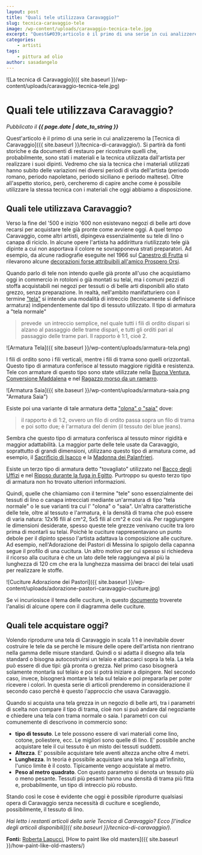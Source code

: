 ```yaml
---
layout: post
title: "Quali tele utilizzava Caravaggio?"
slug: tecnica-caravaggio-tele
image: /wp-content/uploads/caravaggio-tecnica-tele.jpg
excerpt: "Quest&#039;articolo è il primo di una serie in cui analizzeremo la Tecnica di Caravaggio. Si partirà da fonti storiche e da documenti di restauro per"
categories:
    - artisti
tags:
    - pittura ad olio
author: sasadangelo
---
```


![La tecnica di Caravaggio]({{ site.baseurl }}/wp-content/uploads/caravaggio-tecnica-tele.jpg)

# Quali tele utilizzava Caravaggio?
_Pubblicato il **{{ page.date | date_to_string }}**_

Quest'articolo è il primo di una serie in cui analizzeremo la [Tecnica di Caravaggio]({{ site.baseurl }}/tecnica-di-caravaggio/). Si partirà da fonti storiche e da documenti di restauro per ricostruire quelli che, probabilmente, sono stati i materiali e la tecnica utilizzata dall'artista per realizzare i suoi dipinti. Vedremo che sia la tecnica che i materiali utilizzati hanno subito delle variazioni nei diversi periodi di vita dell'artista (periodo romano, periodo napoletano, periodo siciliano e periodo maltese). Oltre all'aspetto storico, però, cercheremo di capire anche come è possibile utilizzare la stessa tecnica con i materiali che oggi abbiamo a disposizione.

## Quali tele utilizzava Caravaggio?

Verso la fine del '500 e inizio '600 non esistevano negozi di belle arti dove recarsi per acquistare tele già pronte come avviene oggi. A quel tempo Caravaggio, come altri artisti, dipingeva essenzialmente su tele di lino o canapa di riciclo. In alcune opere l'artista ha addirittura riutilizzato tele già dipinte a cui non asportava il colore ne sovrapponeva strati preparatori. Ad esempio, da alcune radiografie eseguite nel 1966 sul [Canestro di Frutta](https://it.wikipedia.org/wiki/Canestra_di_frutta "Canestra di Frutta di Caravaggio") si rilevarono alcune [decorazioni forse attribuibili all'amico Prospero Orsi](http://caffetteriadellemore.forumcommunity.net/?t=38409415 "Decorazioni di Prospero Orsi").

Quando parlo di tele non intendo quelle già pronte all'uso che acquistiamo oggi in commercio in rotoloni o già montati su telai, ma i comuni pezzi di stoffa acquistabili nei negozi per tessuti o di belle arti disponibili allo stato grezzo, senza preparazione. In realtà, nell'ambito manifatturiero con il termine ["tela"](https://it.wikipedia.org/wiki/Tela) si intende una modalità di intreccio (tecnicamente si definisce armatura) indipendentemente dal tipo di tessuto utilizzato. Il tipo di armatura a "tela normale"

> prevede  un intreccio semplice, nel quale tutti i fili di ordito dispari si alzano al passaggio delle trame dispari, e tutti gli orditi pari al passaggio delle trame pari. Il rapporto è 1:1, cioè 2.

![Armatura Tela]({{ site.baseurl }}/wp-content/uploads/armatura-tela.png)

I fili di ordito sono i fili verticali, mentre i fili di trama sono quelli orizzontali. Questo tipo di armatura conferisce al tessuto maggiore rigidità e resistenza. Tele con armature di questo tipo sono state utilizzate nella [Buona Ventura](https://it.wikipedia.org/wiki/Buona_ventura_%28Caravaggio_Roma%29), [Conversione Maddalena](https://it.wikipedia.org/wiki/Marta_e_Maria_Maddalena) e nel [Ragazzo morso da un ramarro](https://it.wikipedia.org/wiki/Ragazzo_morso_da_un_ramarro).

![Armatura Saia]({{ site.baseurl }}/wp-content/uploads/armatura-saia.png "Armatura Saia")

Esiste poi una variante di tale armatura detta ["olona" o "saia"](https://it.wikipedia.org/wiki/Saia) dove:

> il rapporto è di 1:2, ovvero un filo di ordito passa sopra un filo di trama e poi sotto due; è l'armatura del denim (il tessuto dei blue jeans).

Sembra che questo tipo di armatura conferisca al tessuto minor rigidità e maggior adattabilità. La maggior parte delle tele usate da Caravaggio, soprattutto di grandi dimensioni, utilizzano questo tipo di armatura come, ad esempio, il [Sacrificio di Isacco](https://it.wikipedia.org/wiki/Sacrificio_di_Isacco_%28Caravaggio%29) e la [Madonna dei Palanfrieri](https://it.wikipedia.org/wiki/Madonna_dei_Palafrenieri).

Esiste un terzo tipo di armatura detto "tovagliato" utilizzato nel [Bacco degli Uffizi](https://it.wikipedia.org/wiki/Bacco_%28Caravaggio%29) e nel [Riposo durante la fuga in Egitto](https://it.wikipedia.org/wiki/Riposo_durante_la_fuga_in_Egitto_%28Caravaggio%29). Purtroppo su questo terzo tipo di armatura non ho trovato ulteriori informazioni.

Quindi, quelle che chiamiamo con il termine "tele" sono essenzialmente dei tessuti di lino o canapa intrecciati mediante un'armatura di tipo "tela normale" o le sue varianti tra cui l' "olona" o "saia". Un'altra caratteristiche delle tele, oltre al tessuto e l'armatura, è la densità di trama che può essere di varia natura: 12x16 fili al cm^2, 5x5 fili al cm^2 e così via. Per raggiungere le dimensioni desiderate, spesso queste tele grezze venivano cucite tra loro prima di montarli su telai. Poichè le cuciture rappresentavano un punto debole per il dipinto spesso l'artista adattava la composizione alle cuciture. Ad esempio, nell'Adorazione dei Pastori di Messina lo spigolo della capanna segue il profilo di una cucitura. Un altro motivo per cui spesso si richiedeva il ricorso alla cucitura è che un lato delle tele raggiungeva al più la lunghezza di 120 cm che era la lunghezza massima dei bracci dei telai usati per realizzare le stoffe.

![Cuciture Adorazione dei Pastori]({{ site.baseurl }}/wp-content/uploads/adorazione-pastori-caravaggio-cuciture.jpg)

Se vi incuriosisce il tema delle cuciture, in questo [documento](http://robertalapucci.com/pdf/1994.pdf) troverete l'analisi di alcune opere con il diagramma delle cuciture.

## Quali tele acquistare oggi?

Volendo riprodurre una tela di Caravaggio in scala 1:1 è inevitabile dover costruire le tele da se perchè le misure delle opere dell'artista non rientrano nella gamma delle misure standard. Quindi o si adatta il disegno alla tela standard o bisogna autocostruirsi un telaio e attaccarci sopra la tela. La tela può essere di due tipi: già pronta o grezza. Nel primo caso bisognerà solamente montarla sul telaio e poi si potrà iniziare a dipingere. Nel secondo caso, invece, bisognerà montare la tela sul telaio e poi prepararla per poter ricevere i colori. In questa serie di articoli prenderemo in considerazione il secondo caso perchè è questo l'approccio che usava Caravaggio.

Quando si acquista una tela grezza in un negozio di belle arti, tra i parametri di scelta non compare il tipo di trama, cioè non si può andare dal negoziante e chiedere una tela con trama normale o saia. I parametri con cui comunemente di descrivono in commercio sono:

- **tipo di tessuto**. Le tele possono essere di vari materiali come lino, cotone, poliestere, ecc. Le migliori sono quelle di lino. E' possibile anche acquistare tele il cui tessuto è un misto dei tessuti suddetti.
- **Altezza**. E' possibile acquistare tele aventi altezza anche oltre 4 metri.
- **Lunghezza**. In teoria è possibile acquistare una tela lunga all'infinito, l'unico limite è il costo. Tipicamente vengo acquistate al metro.
- **Peso al metro quadrato**. Con questo parametro si denota un tessuto più o meno pesante. Tessuti più pesanti hanno una densità di trama più fitta e, probabilmente, un tipo di intreccio più robusto.

Stando così le cose è evidente che oggi è possibile riprodurre qualsiasi opera di Caravaggio senza necessità di cuciture e scegliendo, possibilmente, il tessuto di lino.

_Hai letto i restanti articoli della serie Tecnica di Caravaggio? Ecco [l'indice degli articoli disponibili]({{ site.baseurl }}/tecnica-di-caravaggio/)._

**Fonti:** [Roberta Lapucci](http://www.robertalapucci.com/), [How to paint like old masters]({{ site.baseurl }}/how-paint-like-old-masters/)
